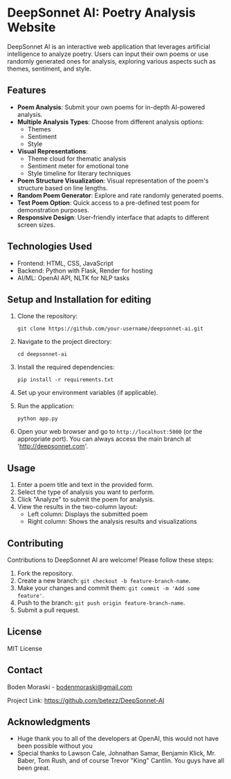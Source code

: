 # DeepSonnet AI: Poetry Analysis Website

DeepSonnet AI is an interactive web application that leverages artificial intelligence to analyze poetry. Users can input their own poems or use randomly generated ones for analysis, exploring various aspects such as themes, sentiment, and style.

## Features

- **Poem Analysis**: Submit your own poems for in-depth AI-powered analysis.
- **Multiple Analysis Types**: Choose from different analysis options:
  - Themes
  - Sentiment
  - Style
- **Visual Representations**: 
  - Theme cloud for thematic analysis
  - Sentiment meter for emotional tone
  - Style timeline for literary techniques
- **Poem Structure Visualization**: Visual representation of the poem's structure based on line lengths.
- **Random Poem Generator**: Explore and rate randomly generated poems.
- **Test Poem Option**: Quick access to a pre-defined test poem for demonstration purposes.
- **Responsive Design**: User-friendly interface that adapts to different screen sizes.

## Technologies Used

- Frontend: HTML, CSS, JavaScript
- Backend: Python with Flask, Render for hosting
- AI/ML: OpenAI API, NLTK for NLP tasks

## Setup and Installation for editing

1. Clone the repository:
   ```
   git clone https://github.com/your-username/deepsonnet-ai.git
   ```

2. Navigate to the project directory:
   ```
   cd deepsonnet-ai
   ```

3. Install the required dependencies:
   ```
   pip install -r requirements.txt
   ```

4. Set up your environment variables (if applicable).

5. Run the application:
   ```
   python app.py
   ```

6. Open your web browser and go to `http://localhost:5000` (or the appropriate port). You can always access the main branch at 'http://deepsonnet.com'.
## Usage

1. Enter a poem title and text in the provided form.
2. Select the type of analysis you want to perform.
3. Click "Analyze" to submit the poem for analysis.
4. View the results in the two-column layout:
   - Left column: Displays the submitted poem
   - Right column: Shows the analysis results and visualizations

## Contributing

Contributions to DeepSonnet AI are welcome! Please follow these steps:

1. Fork the repository.
2. Create a new branch: `git checkout -b feature-branch-name`.
3. Make your changes and commit them: `git commit -m 'Add some feature'`.
4. Push to the branch: `git push origin feature-branch-name`.
5. Submit a pull request.

## License

MIT License

## Contact

Boden Moraski - bodenmoraski@gmail.com

Project Link: https://github.com/betezz/DeepSonnet-AI

## Acknowledgments

- Huge thank you to all of the developers at OpenAI, this would not have been possible without you
- Special thanks to Lawson Cale, Johnathan Samar, Benjamin Klick, Mr. Baber, Tom Rush, and of course Trevor "King" Cantlin. You guys have all been great.
